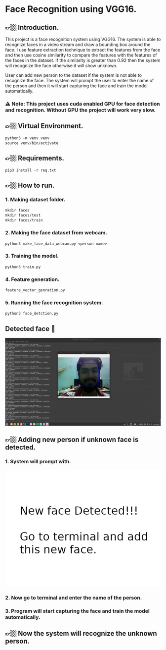 # Face Recognition using VGG16.

## 👉🏼 Introduction.
This project is a face recognition system using VGG16. The system is able to recognize faces in a video stream and draw a bounding box around the face. I use feature extraction technique to extract the features from the face and then use cosine similarity to compare the features with the features of the faces in the dataset. If the similarity is greater than 0.92 then the system will recognize the face otherwise it will show unknown.

User can add new person to the dataset if the system is not able to recognize the face. The system will prompt the user to enter the name of the person and then it will start capturing the face and train the model automatically.

### ⚠️ **Note:** This project uses cuda enabled GPU for face detection and recognition. Without GPU the project will work very slow.

## 👉🏼 Virtual Environment.
```
python3 -m venv venv
source venv/bin/activate
```
## 👉🏼 Requirements.
```
pip3 install -r req.txt
```

## 👉🏼 How to run.

### 1. Making dataset folder.
```
mkdir faces
mkdir faces/test
mkdir faces/train
```

### 2. Making the face dataset from webcam.
```
python3 make_face_data_webcam.py <person name>
```

### 3. Training the model.
```
python3 train.py
```

### 4. Feature generation.
```
feature_vector_genration.py
```

### 5. Running the face recognition system.
```
python3 face_detction.py
```

## Detected face 🤩
![Alt text](doc_img/1.png)

## 👉🏼 Adding new person if unknown face is detected.
### 1. System will prompt with.
![Alt text](face_add.png)

### 2. Now go to terminal and enter the name of the person.
### 3. Program will start capturing the face and train the model automatically.

## 👉🏼 Now the system will recognize the unknown person.